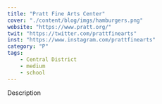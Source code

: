 ```yaml
---
title: "Pratt Fine Arts Center"
cover: "./content/blog/imgs/hamburgers.png"
website: "https://www.pratt.org/"
twit: "https://twitter.com/prattfinearts"
inst: "https://www.instagram.com/prattfinearts"
category: "P"
tags:
    - Central District
    - medium
    - school
---
```


Description
